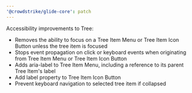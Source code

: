 ```yaml
---
'@crowdstrike/glide-core': patch
---
```


Accessibility improvements to Tree:

- Removes the ability to focus on a Tree Item Menu or Tree Item Icon Button unless the tree item is focused
- Stops event propagation on click or keyboard events when originating from Tree Item Menu or Tree Item Icon Button
- Adds aria-label to Tree Item Menu, including a reference to its parent Tree Item's label
- Add label property to Tree Item Icon Button
- Prevent keyboard navigation to selected tree item if collapsed
